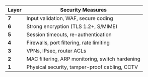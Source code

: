 | Layer | Security Measures                               |
| ----- | ----------------------------------------------- |
| **7** | Input validation, WAF, secure coding            |
| **6** | Strong encryption (TLS 1.2+, S/MIME)            |
| **5** | Session timeouts, re-authentication             |
| **4** | Firewalls, port filtering, rate limiting        |
| **3** | VPNs, IPsec, router ACLs                        |
| **2** | MAC filtering, ARP monitoring, switch hardening |
| **1** | Physical security, tamper-proof cabling, CCTV   |
